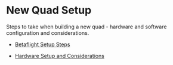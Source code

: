 # New Quad Setup

Steps to take when building a new quad - hardware and software configuration and considerations. 

- [Betaflight Setup Steps](betaflight-setup.md)

- [Hardware Setup and Considerations](hardware.md)